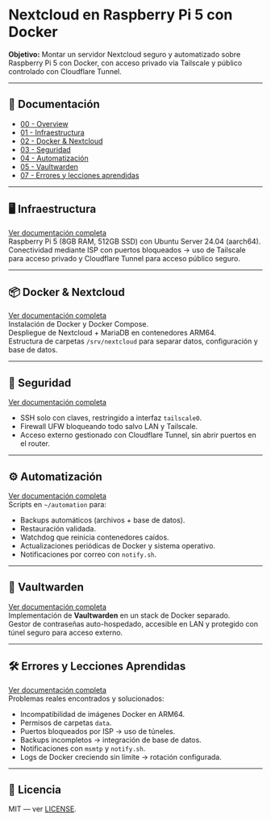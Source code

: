 # Nextcloud en Raspberry Pi 5 con Docker

**Objetivo:** Montar un servidor Nextcloud seguro y automatizado sobre Raspberry Pi 5 con Docker, con acceso privado vía Tailscale y público controlado con Cloudflare Tunnel.  

---

## 📑 Documentación

- [00 - Overview](docs/00-overview.md)  
- [01 - Infraestructura](docs/01-infraestructura.md)  
- [02 - Docker & Nextcloud](docs/02-docker&nextcloud.md)  
- [03 - Seguridad](docs/03-seguridad.md)  
- [04 - Automatización](docs/04-automatizacion.md)  
- [05 - Vaultwarden](docs/05-vaultwarden.md)  
- [07 - Errores y lecciones aprendidas](docs/errores.md)  

---

## 🖥️ Infraestructura
[Ver documentación completa](docs/01-infraestructura.md)  
Raspberry Pi 5 (8GB RAM, 512GB SSD) con Ubuntu Server 24.04 (aarch64).  
Conectividad mediante ISP con puertos bloqueados → uso de Tailscale para acceso privado y Cloudflare Tunnel para acceso público seguro.  

---

## 📦 Docker & Nextcloud
[Ver documentación completa](docs/02-docker&nextcloud.md)  
Instalación de Docker y Docker Compose.  
Despliegue de Nextcloud + MariaDB en contenedores ARM64.  
Estructura de carpetas `/srv/nextcloud` para separar datos, configuración y base de datos.  

---

## 🔐 Seguridad
[Ver documentación completa](docs/03-seguridad.md)  
- SSH solo con claves, restringido a interfaz `tailscale0`.  
- Firewall UFW bloqueando todo salvo LAN y Tailscale.  
- Acceso externo gestionado con Cloudflare Tunnel, sin abrir puertos en el router.  

---

## ⚙️ Automatización
[Ver documentación completa](docs/04-automatizacion.md)  
Scripts en `~/automation` para:  
- Backups automáticos (archivos + base de datos).  
- Restauración validada.  
- Watchdog que reinicia contenedores caídos.  
- Actualizaciones periódicas de Docker y sistema operativo.  
- Notificaciones por correo con `notify.sh`.  

---

## 🔑 Vaultwarden
[Ver documentación completa](docs/05-vaultwarden.md)  
Implementación de **Vaultwarden** en un stack de Docker separado.  
Gestor de contraseñas auto-hospedado, accesible en LAN y protegido con túnel seguro para acceso externo.  

---

## 🛠️ Errores y Lecciones Aprendidas
[Ver documentación completa](docs/errores.md)  
Problemas reales encontrados y solucionados:  
- Incompatibilidad de imágenes Docker en ARM64.  
- Permisos de carpetas `data`.  
- Puertos bloqueados por ISP → uso de túneles.  
- Backups incompletos → integración de base de datos.  
- Notificaciones con `msmtp` y `notify.sh`.  
- Logs de Docker creciendo sin límite → rotación configurada.  

---

## 📜 Licencia
MIT — ver [LICENSE](LICENSE).  
